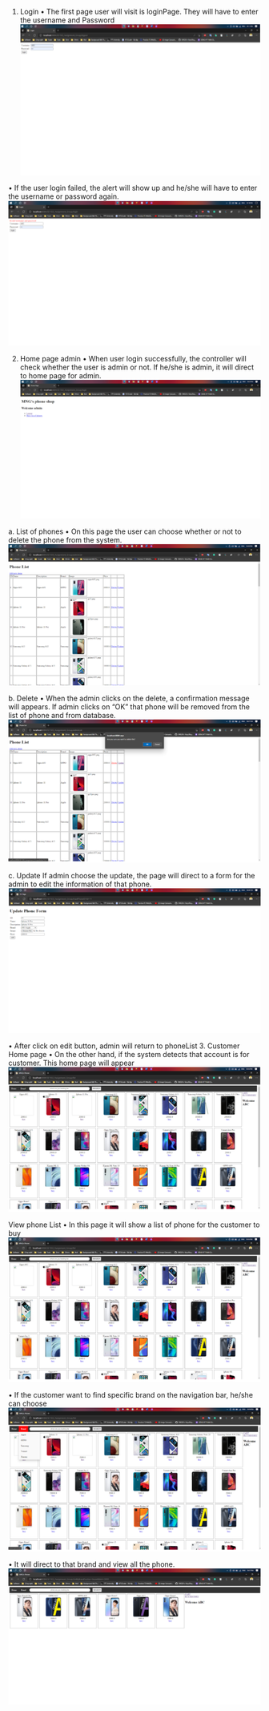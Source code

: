 ﻿1. Login
• The first page user will visit is loginPage. They will have to enter the username and Password
![Image 1](/PRJ_Resource/1.png)

• If the user login failed, the alert will show up and he/she will have to enter the username or password again. 
![Image 2](/PRJ_Resource/2.png)

2. Home page admin
• When user login successfully, the controller will check whether the user is admin or not. If he/she is admin, it will direct to home page for admin.
![Image 3](/PRJ_Resource/3.png)

a. List of phones
• On this page the user can choose whether or not to delete the phone from the system. 
![Image 4](/PRJ_Resource/4.png)

b. Delete
• When the admin clicks on the delete, a confirmation message will appears. If admin clicks on “OK” that phone will be removed from the list of phone and from database. 
![Image 5](/PRJ_Resource/5.png)

c. Update
If admin choose the update, the page will direct to a form for the admin to edit the information of that phone. 
![Image 6](/PRJ_Resource/6.png)

• After click on edit button, admin will return to phoneList
3. Customer Home page
• On the other hand, if the system detects that account is for customer. This home page will appear
![Image 7](/PRJ_Resource/7.png)


View phone List
• In this page it will show a list of phone for the customer to buy
![Image 7](/PRJ_Resource/7.png)

• If the customer want to find specific brand on the navigation bar, he/she can choose
![Image 8](/PRJ_Resource/8.png)

• It will direct to that brand and view all the phone.
![Image 9](/PRJ_Resource/9.png)

